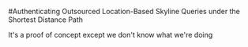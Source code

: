 #Authenticating Outsourced Location-Based Skyline Queries under the Shortest Distance Path

It's a proof of concept except we don't know what we're doing